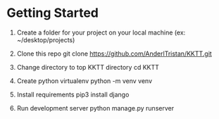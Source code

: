 Getting Started
===============

1.  Create a folder for your project on your local machine (ex: ~/desktop/projects)

2.  Clone this repo
    git clone https://github.com/AnderlTristan/KKTT.git

3.  Change directory to top KKTT directory
    cd KKTT

4.  Create python virtualenv
    python -m venv venv

5.  Install requirements
    pip3 install django

6.  Run development server
    python manage.py runserver